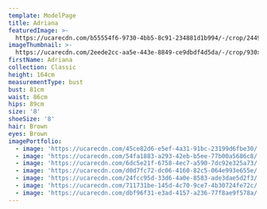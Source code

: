 ```yaml
---
template: ModelPage
title: Adriana
featuredImage: >-
  https://ucarecdn.com/b55554f6-9730-4bb5-8c91-234881d1b994/-/crop/2449x1283/0,57/-/preview/
imageThumbnail: >-
  https://ucarecdn.com/2eede2cc-aa5e-443e-8849-ce9dbdf4d5da/-/crop/930x1317/370,76/-/preview/
firstName: Adriana
collection: Classic
height: 164cm
measurementType: bust
bust: 81cm
waist: 86cm
hips: 89cm
size: '8'
shoeSize: '8'
hair: Brown
eyes: Brown
imagePortfolio:
  - image: 'https://ucarecdn.com/45ce82d6-e5ef-4a31-91bc-23199d6fbe30/'
  - image: 'https://ucarecdn.com/54fa1883-a293-42eb-b5ee-77b00a5686c8/'
  - image: 'https://ucarecdn.com/6dc5e21f-6758-4ec7-a590-7dc92e325a73/'
  - image: 'https://ucarecdn.com/d0d7fc72-dc06-4160-82c5-064e993e655e/'
  - image: 'https://ucarecdn.com/24fcc95d-33d6-4a0e-8583-ade3dae5d2f3/'
  - image: 'https://ucarecdn.com/711731be-145d-4c70-9ce7-4b30724fe72c/'
  - image: 'https://ucarecdn.com/dbf96f31-e3ad-4157-a236-77f8ae9f578a/'
---
```


